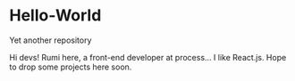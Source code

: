 # Hello-World
Yet another repository

Hi devs!
Rumi here, a front-end developer at process...
I like React.js. Hope to drop some projects here soon.
